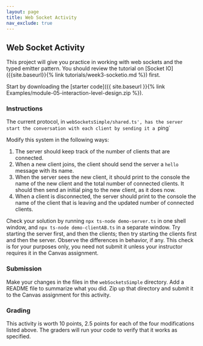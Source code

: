 ```yaml
---
layout: page
title: Web Socket Activity
nav_exclude: true
---
```


## Web Socket Activity
This project will give you practice in working with web sockets and the typed emitter pattern. You should review the tutorial on [Socket IO]({{site.baseurl}}{% link tutorials/week3-socketio.md %}) first.

Start by downloading the [starter code]({{ site.baseurl }}{% link Examples/module-05-interaction-level-design.zip %}).

### Instructions
The current protocol, in `webSocketsSimple/shared.ts', has the server start the conversation with each client by sending it a `ping`

Modify this system in the following ways:
1. The server should keep track of the number of clients that are connected.
2. When a new client joins, the client should send the server a `hello` message with its name.
3. When the server sees the new client, it should print to the console the name of the new client and the total number of connected clients. It should then send an initial ping to the new client, as it does now.
4. When a client is disconnected, the server should print to the console the name of the client that is leaving and the updated number of connected clients.

Check your solution by running `npx ts-node demo-server.ts` in one shell window, and `npx ts-node demo-clientAB.ts` in a separate window.  Try starting the server first, and then the clients; then try starting the clients first and then the server. Observe the differences in behavior, if any. This check is for your purposes only, you need not submit it unless your instructor requires it in the Canvas assignment.

### Submission
Make your changes in the files in the `webSocketsSimple` directory. Add a README file to summarize what you did. Zip up that directory and submit it to the Canvas assignment for this activity.

### Grading
This activity is worth 10 points, 2.5 points for each of the four modifications listed above.  The graders will run your code to verify that it works as specified.